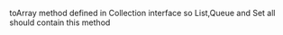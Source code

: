 toArray method defined in Collection interface so List,Queue and Set all should contain 
this method